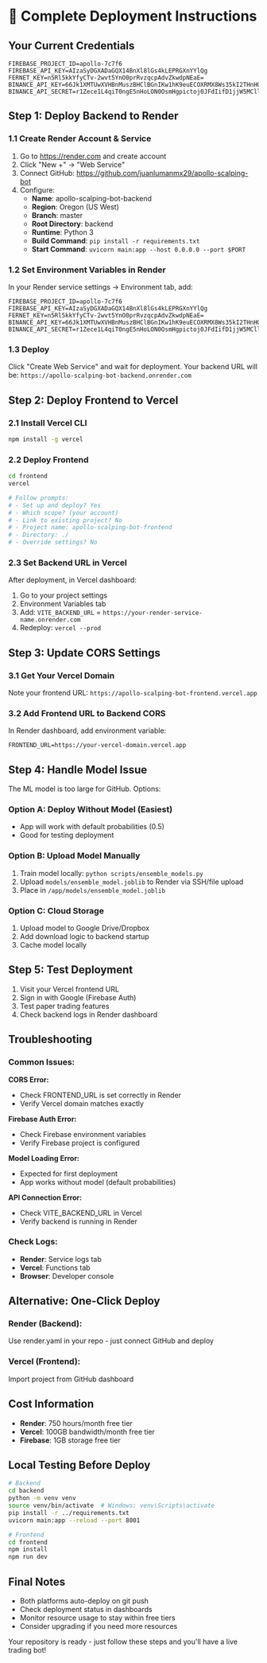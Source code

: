 # 🚀 Complete Deployment Instructions

## Your Current Credentials
```
FIREBASE_PROJECT_ID=apollo-7c7f6
FIREBASE_API_KEY=AIzaSyDGXADaGQX14BnXl8lGs4kLEPRGXnYYlQg
FERNET_KEY=n5Rl5kkYfyCTv-2wvt5YnO0prRvzqcpAdvZkwdpNEaE=
BINANCE_API_KEY=66Jk1XMTUwXVHBnMuszBHClBGnIKw1hK9euECOXRMX8Ws35kI2THnHOTjUPuHQL9
BINANCE_API_SECRET=r1Zece1L4qiT0ngE5nHoLON0OsmHgpictoj0JFdIifD1jjW5MCllkH7iRsaSQtU9
```

## Step 1: Deploy Backend to Render

### 1.1 Create Render Account & Service
1. Go to https://render.com and create account
2. Click "New +" → "Web Service"
3. Connect GitHub: https://github.com/juanlumanmx29/apollo-scalping-bot
4. Configure:
   - **Name**: apollo-scalping-bot-backend
   - **Region**: Oregon (US West)
   - **Branch**: master
   - **Root Directory**: backend
   - **Runtime**: Python 3
   - **Build Command**: `pip install -r requirements.txt`
   - **Start Command**: `uvicorn main:app --host 0.0.0.0 --port $PORT`

### 1.2 Set Environment Variables in Render
In your Render service settings → Environment tab, add:

```
FIREBASE_PROJECT_ID=apollo-7c7f6
FIREBASE_API_KEY=AIzaSyDGXADaGQX14BnXl8lGs4kLEPRGXnYYlQg
FERNET_KEY=n5Rl5kkYfyCTv-2wvt5YnO0prRvzqcpAdvZkwdpNEaE=
BINANCE_API_KEY=66Jk1XMTUwXVHBnMuszBHClBGnIKw1hK9euECOXRMX8Ws35kI2THnHOTjUPuHQL9
BINANCE_API_SECRET=r1Zece1L4qiT0ngE5nHoLON0OsmHgpictoj0JFdIifD1jjW5MCllkH7iRsaSQtU9
```

### 1.3 Deploy
Click "Create Web Service" and wait for deployment.
Your backend URL will be: `https://apollo-scalping-bot-backend.onrender.com`

## Step 2: Deploy Frontend to Vercel

### 2.1 Install Vercel CLI
```bash
npm install -g vercel
```

### 2.2 Deploy Frontend
```bash
cd frontend
vercel

# Follow prompts:
# - Set up and deploy? Yes
# - Which scope? (your account)
# - Link to existing project? No
# - Project name: apollo-scalping-bot-frontend
# - Directory: ./
# - Override settings? No
```

### 2.3 Set Backend URL in Vercel
After deployment, in Vercel dashboard:
1. Go to your project settings
2. Environment Variables tab
3. Add: `VITE_BACKEND_URL` = `https://your-render-service-name.onrender.com`
4. Redeploy: `vercel --prod`

## Step 3: Update CORS Settings

### 3.1 Get Your Vercel Domain
Note your frontend URL: `https://apollo-scalping-bot-frontend.vercel.app`

### 3.2 Add Frontend URL to Backend CORS
In Render dashboard, add environment variable:
```
FRONTEND_URL=https://your-vercel-domain.vercel.app
```

## Step 4: Handle Model Issue

The ML model is too large for GitHub. Options:

### Option A: Deploy Without Model (Easiest)
- App will work with default probabilities (0.5)
- Good for testing deployment

### Option B: Upload Model Manually
1. Train model locally: `python scripts/ensemble_models.py`
2. Upload `models/ensemble_model.joblib` to Render via SSH/file upload
3. Place in `/app/models/ensemble_model.joblib`

### Option C: Cloud Storage
1. Upload model to Google Drive/Dropbox
2. Add download logic to backend startup
3. Cache model locally

## Step 5: Test Deployment

1. Visit your Vercel frontend URL
2. Sign in with Google (Firebase Auth)
3. Test paper trading features
4. Check backend logs in Render dashboard

## Troubleshooting

### Common Issues:

**CORS Error:**
- Check FRONTEND_URL is set correctly in Render
- Verify Vercel domain matches exactly

**Firebase Auth Error:**
- Check Firebase environment variables
- Verify Firebase project is configured

**Model Loading Error:**
- Expected for first deployment
- App works without model (default probabilities)

**API Connection Error:**
- Check VITE_BACKEND_URL in Vercel
- Verify backend is running in Render

### Check Logs:
- **Render**: Service logs tab
- **Vercel**: Functions tab
- **Browser**: Developer console

## Alternative: One-Click Deploy

### Render (Backend):
Use render.yaml in your repo - just connect GitHub and deploy

### Vercel (Frontend):
Import project from GitHub dashboard

## Cost Information

- **Render**: 750 hours/month free tier
- **Vercel**: 100GB bandwidth/month free tier
- **Firebase**: 1GB storage free tier

## Local Testing Before Deploy

```bash
# Backend
cd backend
python -m venv venv
source venv/bin/activate  # Windows: venv\Scripts\activate
pip install -r ../requirements.txt
uvicorn main:app --reload --port 8001

# Frontend
cd frontend
npm install
npm run dev
```

## Final Notes

- Both platforms auto-deploy on git push
- Check deployment status in dashboards
- Monitor resource usage to stay within free tiers
- Consider upgrading if you need more resources

Your repository is ready - just follow these steps and you'll have a live trading bot!